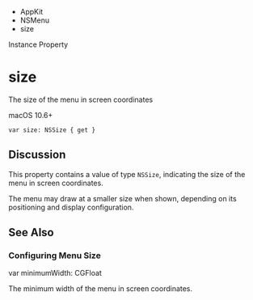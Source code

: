

- AppKit
- NSMenu
-  size 

Instance Property

# size

The size of the menu in screen coordinates

macOS 10.6+

``` source
var size: NSSize { get }
```

## Discussion

This property contains a value of type `NSSize`, indicating the size of the menu in screen coordinates.

The menu may draw at a smaller size when shown, depending on its positioning and display configuration.

## See Also

### Configuring Menu Size

var minimumWidth: CGFloat

The minimum width of the menu in screen coordinates.

